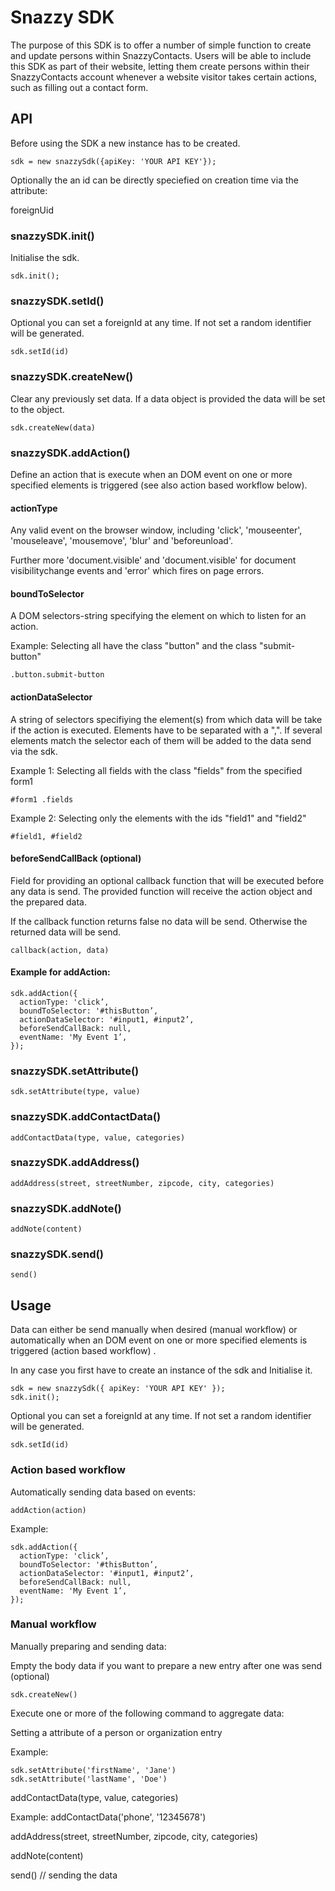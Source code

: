 # Snazzy SDK

The purpose of this SDK is to offer a number of simple function to create and update persons within SnazzyContacts. Users will be able to include this SDK as part of their website, letting them create persons within their SnazzyContacts account whenever a website visitor takes certain actions, such as filling out a contact form.

## API

Before using the SDK a new instance has to be created.

```
sdk = new snazzySdk({apiKey: 'YOUR API KEY'});
```

Optionally the an id can be directly speciefied on creation time via the attribute:

foreignUid

### snazzySDK.init()

Initialise the sdk.

```
sdk.init();
```

### snazzySDK.setId()

Optional you can set a foreignId at any time. If not set a random identifier will be generated.

```
sdk.setId(id)
```

### snazzySDK.createNew()

Clear any previously set data. If a data object is provided the data will be set to the object.

```
sdk.createNew(data)
```

### snazzySDK.addAction()

Define an action that is execute when an DOM event on one or more specified elements is triggered (see also action based workflow below).

#### actionType

Any valid event on the browser window, including 'click', 'mouseenter', 'mouseleave', 'mousemove', 'blur' and 'beforeunload'.

Further more 'document.visible' and 'document.visible' for document visibilitychange events and 'error' which fires on page errors.

#### boundToSelector

A DOM selectors-string specifying the element on which to listen for an action.

Example: Selecting all have the class "button" and the class "submit-button"
```
.button.submit-button
```

#### actionDataSelector

A string of selectors specifiying the element(s) from which data will be take if the action is executed. Elements have to be separated with a ",". If several elements match the selector each of them will be added to the data send via the sdk.

Example 1: Selecting all fields with the class "fields" from the specified form1
```
#form1 .fields
```

Example 2: Selecting only the elements with the ids "field1" and "field2"
```
#field1, #field2
```

#### beforeSendCallBack (optional)

Field for providing an optional callback function that will be executed before any data is send. The provided function will receive the action object and the prepared data.

If the callback function returns false no data will be send. Otherwise the returned data will be send.

```
callback(action, data)
```

#### Example for addAction:
```
sdk.addAction({
  actionType: 'click’,
  boundToSelector: '#thisButton’,
  actionDataSelector: '#input1, #input2’,
  beforeSendCallBack: null,
  eventName: 'My Event 1’,
});
```

### snazzySDK.setAttribute()

```
sdk.setAttribute(type, value)
```
### snazzySDK.addContactData()

```
addContactData(type, value, categories)
```

### snazzySDK.addAddress()

```
addAddress(street, streetNumber, zipcode, city, categories)
```

### snazzySDK.addNote()

```
addNote(content)
```

### snazzySDK.send()

```
send()
```

## Usage

Data can either be send manually when desired (manual workflow) or automatically when an DOM event on one or more specified elements is triggered (action based workflow) .

In any case you first have to create an instance of the sdk and Initialise it.

```
sdk = new snazzySdk({ apiKey: 'YOUR API KEY' });
sdk.init();
```

Optional you can set a foreignId at any time. If not set a random identifier will be generated.

```
sdk.setId(id)
```

### Action based workflow

Automatically sending data based on events:

```
addAction(action)
```

Example:
```
sdk.addAction({
  actionType: 'click’,
  boundToSelector: '#thisButton’,
  actionDataSelector: '#input1, #input2’,
  beforeSendCallBack: null,
  eventName: 'My Event 1’,
});
```

### Manual workflow

Manually preparing and sending data:

Empty the body data if you want to prepare a new entry after one was send (optional)

```
sdk.createNew()
```

Execute one or more of the following command to aggregate data:

Setting a attribute of a person or organization entry

Example:

```
sdk.setAttribute('firstName', 'Jane')
sdk.setAttribute('lastName', 'Doe')
```

addContactData(type, value, categories)

Example: addContactData('phone', '12345678')

addAddress(street, streetNumber, zipcode, city, categories)

addNote(content)

send() // sending the data
